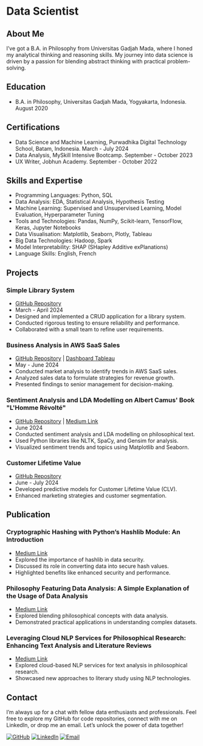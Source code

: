 # Data Scientist

## About Me
I’ve got a B.A. in Philosophy from Universitas Gadjah Mada, where I honed my analytical thinking and reasoning skills. My journey into data science is driven by a passion for blending abstract thinking with practical problem-solving.

## Education
- B.A. in Philosophy, Universitas Gadjah Mada, Yogyakarta, Indonesia. August 2020

## Certifications
- Data Science and Machine Learning, Purwadhika Digital Technology School, Batam, Indonesia. March - July 2024
- Data Analysis, MySkill Intensive Bootcamp. September - October 2023
- UX Writer, Jobhun Academy. September - October 2022

## Skills and Expertise
- Programming Languages: Python, SQL
- Data Analysis: EDA, Statistical Analysis, Hypothesis Testing
- Machine Learning: Supervised and Unsupervised Learning, Model Evaluation, Hyperparameter Tuning
- Tools and Technologies: Pandas, NumPy, Scikit-learn, TensorFlow, Keras, Jupyter Notebooks
- Data Visualisation: Matplotlib, Seaborn, Plotly, Tableau
- Big Data Technologies: Hadoop, Spark
- Model Interpretability: SHAP (SHapley Additive exPlanations)
- Language Skills: English, French

## Projects

### Simple Library System
- [GitHub Repository](https://github.com/klmnsrffn/simple_library_system)
- March - April 2024
- Designed and implemented a CRUD application for a library system.
- Conducted rigorous testing to ensure reliability and performance.
- Collaborated with a small team to refine user requirements.

### Business Analysis in AWS SaaS Sales
- [GitHub Repository](https://github.com/klmnsrffn/AWS-SaaS-Sales-Analysis) | [Dashboard Tableau](https://public.tableau.com/app/profile/klemens.raffen/viz/TrendinJapanbasedonAWSSaaSSalesDatabase/Dashboard1?publish=yes)
- May - June 2024
- Conducted market analysis to identify trends in AWS SaaS sales.
- Analyzed sales data to formulate strategies for revenue growth.
- Presented findings to senior management for decision-making.

### Sentiment Analysis and LDA Modelling on Albert Camus' Book "L'Homme Révolté"
- [GitHub Repository](https://github.com/klmnsrffn/CAMUS_l-homme_revolt-) | [Medium Link](https://medium.com/@klmnsrffn/unveiling-the-themes-of-albert-camus-l-homme-révolté-through-data-analysis-f4517f6795a4)
- June 2024
- Conducted sentiment analysis and LDA modelling on philosophical text.
- Used Python libraries like NLTK, SpaCy, and Gensim for analysis.
- Visualized sentiment trends and topics using Matplotlib and Seaborn.

### Customer Lifetime Value
- [GitHub Repository](https://github.com/klmnsrffn/Customer-Lifetime-Value)
- June - July 2024
- Developed predictive models for Customer Lifetime Value (CLV).
- Enhanced marketing strategies and customer segmentation.

## Publication

### Cryptographic Hashing with Python’s Hashlib Module: An Introduction
- [Medium Link](https://medium.com/@klmnsrffn/cryptographic-hashing-with-pythons-hashlib-module-an-introduction-5c63e89edbc5)
- Explored the importance of hashlib in data security.
- Discussed its role in converting data into secure hash values.
- Highlighted benefits like enhanced security and performance.

### Philosophy Featuring Data Analysis: A Simple Explanation of the Usage of Data Analysis
- [Medium Link](https://medium.com/@klmnsrffn/philosophy-featuring-data-analysis-a-simple-explanation-of-the-usage-of-data-analysis-b752a2e8623d)
- Explored blending philosophical concepts with data analysis.
- Demonstrated practical applications in understanding complex datasets.

### Leveraging Cloud NLP Services for Philosophical Research: Enhancing Text Analysis and Literature Reviews
- [Medium Link](https://medium.com/@klmnsrffn/leveraging-cloud-nlp-services-for-philosophical-research-enhancing-text-analysis-and-literature-c9defccec47a)
- Explored cloud-based NLP services for text analysis in philosophical research.
- Showcased new approaches to literary study using NLP technologies.

## Contact
I’m always up for a chat with fellow data enthusiasts and professionals. Feel free to explore my GitHub for code repositories, connect with me on LinkedIn, or drop me an email. Let’s unlock the power of data together!

[![GitHub](https://img.shields.io/badge/GitHub-100000?style=for-the-badge&logo=github&logoColor=white)](https://github.com/klmnsrffn)
[![LinkedIn](https://img.shields.io/badge/LinkedIn-0077B5?style=for-the-badge&logo=linkedin&logoColor=white)](https://www.linkedin.com/in/klmnsrffn)
[![Email](https://img.shields.io/badge/Email-D44638?style=for-the-badge&logo=gmail&logoColor=white)](mailto:klmnsrffn@outlook.be)
